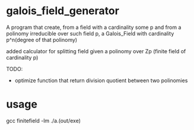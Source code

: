 # galois_field_generator
A program that create, from a field with a cardinality some p and from a polinomy irreducible over such field p,  a Galois_Field with cardinality p^n(degree of that polinomy)

added calculator for splitting field given a polinomy over Zp (finite field of cardinality p) 

TODO:
* optimize function that return division quotient between two polinomies

# usage



gcc finitefield -lm
./a.(out/exe)
